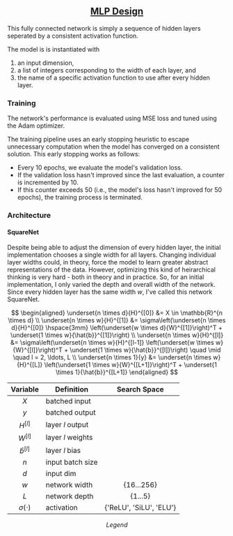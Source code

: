 <h2 style="text-align: center;"><ins>MLP Design</ins></h2>

This fully connected network is simply a sequence of hidden layers seperated by a consistent activation function.

The model is is instantiated with
1. an input dimension,
2. a list of integers corresponding to the width of each layer, and
3. the name of a specific activation function to use after every hidden layer.

### Training

The network's performance is evaluated using MSE loss and tuned using the Adam optimizer.

The training pipeline uses an early stopping heuristic to escape unnecessary computation when the model has converged on a consistent solution. This early stopping works as follows:

- Every 10 epochs, we evaluate the model's validation loss.
- If the validation loss hasn't improved since the last evaluation, a counter is incremented by 10.
- If this counter exceeds 50 (i.e., the model's loss hasn't improved for 50 epochs), the training process is terminated.

### Architecture

#### SquareNet

Despite being able to adjust the dimension of every hidden layer, the initial implementation chooses a single width for all layers. Changing individual layer widths could, in theory, force the model to learn greater abstract representations of the data. However, optimizing this kind of heirarchical thinking is very hard - both in theory and in practice. So, for an initial implementation, I only varied the depth and overall width of the network. Since every hidden layer has the same width $w$, I've called this network SquareNet.

$$
\begin{aligned}
    \underset{n \times d}{H}^{[0]} &= X \in \mathbb{R}^{n \times d} \\
    \underset{n \times w}{H}^{[1]} &= \sigma\left(\underset{n \times d}{H}^{[0]} \hspace{3mm} \left(\underset{w \times d}{W}^{[1]}\right)^T + \underset{1 \times w}{\hat{b}}^{[1]}\right) \\
    \underset{n \times w}{H}^{[l]} &= \sigma\left(\underset{n \times w}{H}^{[l-1]} \left(\underset{w \times w}{W}^{[l]}\right)^T + \underset{1 \times w}{\hat{b}}^{[l]}\right) \quad \mid \quad l = 2, \ldots, L \\
    \underset{n \times 1}{y} &= \underset{n \times w}{H}^{[L]} \left(\underset{1 \times w}{W}^{[L+1]}\right)^T + \underset{1 \times 1}{\hat{b}}^{[L+1]}
\end{aligned}
$$

<div align="center">

| Variable | Definition | Search Space |
|:---:|---|:---:|
| $X$ | batched input |  |
| $y$ | batched output |  |
| $H^{[l]}$ | layer $l$ output | |
| $W^{[l]}$ | layer $l$ weights | |
| $\hat{b}^{[l]}$ | layer $l$ bias | |
| $n$ | input batch size |  |
| $d$ | input dim |  |
| $w$ | network width | {16...256} |
| $L$ | network depth | {1...5} |
| $\sigma(\cdot)$ | activation | {'ReLU', 'SiLU', 'ELU'} |

*Legend*

</div>